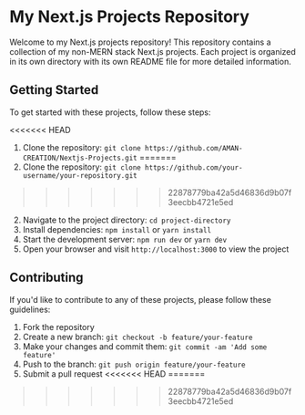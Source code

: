 # My Next.js Projects Repository

Welcome to my Next.js projects repository! This repository contains a collection of my non-MERN stack Next.js projects. Each project is organized in its own directory with its own README file for more detailed information.

## Getting Started

To get started with these projects, follow these steps:

<<<<<<< HEAD
1. Clone the repository: `git clone https://github.com/AMAN-CREATION/Nextjs-Projects.git`
=======
1. Clone the repository: `git clone https://github.com/your-username/your-repository.git`
>>>>>>> 22878779ba42a5d46836d9b07f3eecbb4721e5ed
2. Navigate to the project directory: `cd project-directory`
3. Install dependencies: `npm install` or `yarn install`
4. Start the development server: `npm run dev` or `yarn dev`
5. Open your browser and visit `http://localhost:3000` to view the project

## Contributing

If you'd like to contribute to any of these projects, please follow these guidelines:

1. Fork the repository
2. Create a new branch: `git checkout -b feature/your-feature`
3. Make your changes and commit them: `git commit -am 'Add some feature'`
4. Push to the branch: `git push origin feature/your-feature`
5. Submit a pull request
<<<<<<< HEAD
=======

>>>>>>> 22878779ba42a5d46836d9b07f3eecbb4721e5ed
